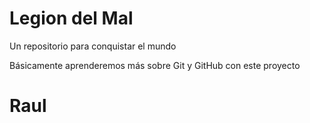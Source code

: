 # Legion del Mal

Un repositorio para conquistar el mundo

Básicamente aprenderemos más sobre Git y GitHub con este proyecto

# Raul
